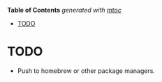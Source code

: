 <!-- START OF TOC !DO NOT EDIT THIS CONTENT MANUALLY-->
**Table of Contents**  *generated with [mtoc](https://github.com/containerscrew/mtoc)*
- [TODO](#todo)
<!-- END OF TOC -->
# TODO

- Push to homebrew or other package managers.
